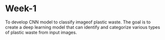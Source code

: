 # Week-1
To develop CNN model to classify imageof plastic waste.
The goal is to create a deep learning model that can identify and categorize various types of plastic waste from input images.
